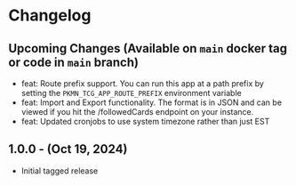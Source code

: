 # Changelog

## Upcoming Changes (Available on `main` docker tag or code in `main` branch)

- feat: Route prefix support. You can run this app at a path prefix by setting the `PKMN_TCG_APP_ROUTE_PREFIX` environment variable
- feat: Import and Export functionality. The format is in JSON and can be viewed if you hit the /followedCards endpoint on your instance.
- feat: Updated cronjobs to use system timezone rather than just EST

## 1.0.0 - (Oct 19, 2024)

- Initial tagged release
